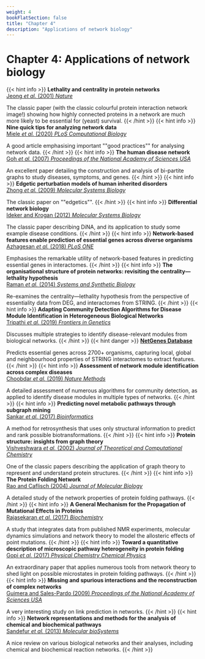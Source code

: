 ```yaml
---
weight: 4
bookFlatSection: false
title: "Chapter 4"
description: "Applications of network biology"
---
```


# Chapter 4: Applications of network biology

{{< hint info >}}
**Lethality and centrality in protein networks**   
[Jeong _et al._ (2001) _Nature_](http://doi.org/10.1038/35075138)

The classic paper (with the classic colourful protein interaction network image!) showing how highly connected proteins in a network are much more likely to be essential for (yeast) survival.
{{< /hint >}}
{{< hint info >}}
**Nine quick tips for analyzing network data**   
[Miele _et al._ (2020) _PLoS Computational Biology_](http://doi.org/10.1371/journal.pcbi.1007434)

A good article emphasising important ""good practices"" for analysing network data.
{{< /hint >}}
{{< hint info >}}
**The human disease network**   
[Goh _et al._ (2007) _Proceedings of the National Academy of Sciences USA_](http://doi.org/10.1073/pnas.0701361104)

An excellent paper detailing the construction and analysis of bi-partite graphs to study diseases, symptoms, and genes.
{{< /hint >}}
{{< hint info >}}
**Edgetic perturbation models of human inherited disorders**   
[Zhong _et al._ (2009) _Molecular Systems Biology_](http://doi.org/10.1038/msb.2009.80)

The classic paper on ""edgetics"".
{{< /hint >}}
{{< hint info >}}
**Differential network biology**   
[Ideker and Krogan (2012) _Molecular Systems Biology_](http://doi.org/10.1038/msb.2011.99)

The classic paper describing DiNA, and its application to study some example disease conditions.
{{< /hint >}}
{{< hint info >}}
**Network-based features enable prediction of essential genes across diverse organisms**   
[Azhagesan _et al._ (2018) _PLoS ONE_](http://doi.org/10.1371/journal.pone.0208722)

Emphasises the remarkable utility of network-based features in predicting essential genes in interactomes.
{{< /hint >}}
{{< hint info >}}
**The organisational structure of protein networks: revisiting the centrality&mdash;lethality hypothesis**   
[Raman _et al._ (2014) _Systems and Synthetic Biology_](http://doi.org/10.1007/s11693-013-9123-5)

Re-examines the centrality&mdash;lethality hypothesis from the perspective of essentiality data from DEG, and interactomes from STRING.
{{< /hint >}}
{{< hint info >}}
**Adapting Community Detection Algorithms for Disease Module Identification in Heterogeneous Biological Networks**   
[Tripathi _et al._ (2019) _Frontiers in Genetics_](http://doi.org/10.3389/fgene.2019.00164)

Discusses multiple strategies to identify disease-relevant modules from biological networks.
{{< /hint >}}
{{< hint danger >}}
[**NetGenes Database**](https://rbc-dsai-iitm.github.io/NetGenes/)

Predicts essential genes across 2700+ organisms, capturing local, global and neighbourhood properties of STRING interactomes to extract features.
{{< /hint >}}
{{< hint info >}}
**Assessment of network module identification across complex diseases**   
[Choobdar _et al._ (2019) _Nature Methods_](http://doi.org/10.1038/s41592-019-0509-5)

A detailed assessment of numerous algorithms for community detection, as applied to identify disease modules in multiple types of networks.
{{< /hint >}}
{{< hint info >}}
**Predicting novel metabolic pathways through subgraph mining**   
[Sankar _et al._ (2017) _Bioinformatics_](http://doi.org/10.1093/bioinformatics/btx481)

A method for retrosynthesis that uses only structural information to predict and rank possible biotransformations.
{{< /hint >}}
{{< hint info >}}
**Protein structure: insights from graph theory**   
[Vishveshwara _et al._ (2002) _Journal of Theoretical and Computational Chemistry_](http://doi.org/10.1142/S0219633602000117)

One of the classic papers describing the application of graph theory to represent and understand protein structures.
{{< /hint >}}
{{< hint info >}}
**The Protein Folding Network**   
[Rao and Caflisch (2004) _Journal of Molecular Biology_](http://doi.org/10.1016/j.jmb.2004.06.063)

A detailed study of the network properties of protein folding pathways.
{{< /hint >}}
{{< hint info >}}
**A General Mechanism for the Propagation of Mutational Effects in Proteins**   
[Rajasekaran _et al._ (2017) _Biochemistry_](http://doi.org/10.1021/acs.biochem.6b00798)

A study that integrates data from published NMR experiments, molecular dynamics simulations and network theory to model the allosteric effects of point mutations.
{{< /hint >}}
{{< hint info >}}
**Toward a quantitative description of microscopic pathway heterogeneity in protein folding**   
[Gopi _et al._ (2017) _Physical Chemistry Chemical Physics_](http://doi.org/10.1039/C7CP03011H)

An extraordinary paper that applies numerous tools from network theory to shed light on possible microstates in protein folding pathways.
{{< /hint >}}
{{< hint info >}}
**Missing and spurious interactions and the reconstruction of complex networks**   
[Guimera and Sales-Pardo (2009) _Proceedings of the National Academy of Sciences USA_](http://doi.org/10.1073/pnas.0908366106)

A very interesting study on link prediction in networks.
{{< /hint >}}
{{< hint info >}}
**Network representations and methods for the analysis of chemical and biochemical pathways**   
[Sandefur _et al._ (2013) _Molecular bioSystems_](http://doi.org/10.1039/c3mb70052f)

A nice review on various biological networks and their analyses, including chemical and biochemical reaction networks.
{{< /hint >}}
